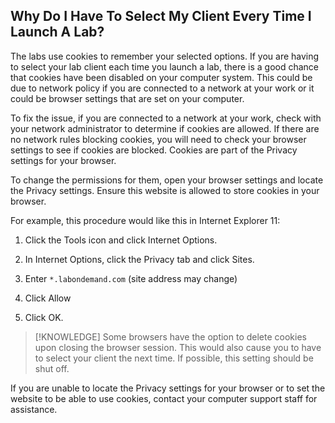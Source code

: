 ## Why Do I Have To Select My Client Every Time I Launch A Lab?

The labs use cookies to remember your selected options. If you are having to select your lab client each time you launch a lab, there is a good chance that cookies have been disabled on your computer system. This could be due to network policy if you are connected to a network at your work or it could be browser settings that are set on your computer.

To fix the issue, if you are connected to a network at your work, check with your network administrator to determine if cookies are allowed. If there are no network rules blocking cookies, you will need to check your browser settings to see if cookies are blocked. Cookies are part of the Privacy settings for your browser. 

To change the permissions for them, open your browser settings and locate the Privacy settings. Ensure this website is allowed to store cookies in your browser. 

For example, this procedure would like this in Internet Explorer 11: 

1. Click the Tools icon and click Internet Options. 

1. In Internet Options, click the Privacy tab and click Sites. 

1. Enter ```*.labondemand.com``` (site address may change) 

1. Click Allow 

1. Click OK. 

>[!KNOWLEDGE] Some browsers have the option to delete cookies upon closing the browser session. This would also cause you to have to select your client the next time. If possible, this setting should be shut off.

If you are unable to locate the Privacy settings for your browser or to set the website to be able to use cookies, contact your computer support staff for assistance.
